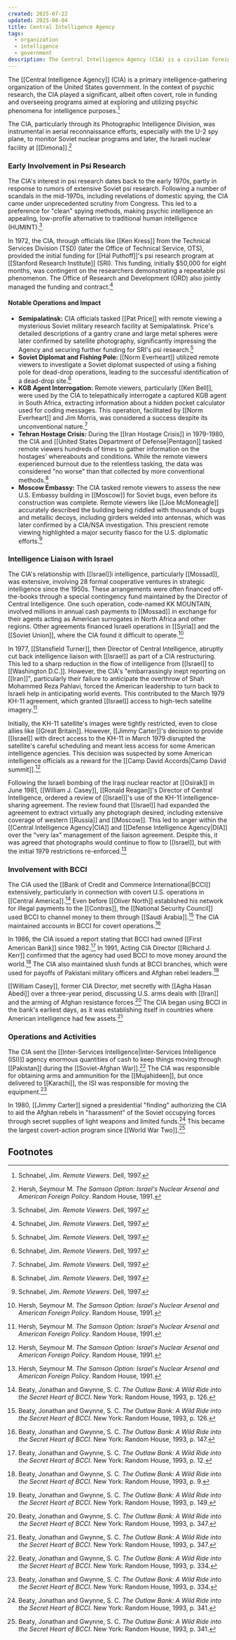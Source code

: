 ```yaml
---
created: 2025-07-22
updated: 2025-08-04
title: Central Intelligence Agency
tags:
  - organization
  - intelligence
  - government
description: The Central Intelligence Agency (CIA) is a civilian foreign intelligence service of the U.S. federal government, tasked with gathering, processing, and analyzing national security information from around the world.
---
```

The [[Central Intelligence Agency]] (CIA) is a primary intelligence-gathering organization of the United States government. In the context of psychic research, the CIA played a significant, albeit often covert, role in funding and overseeing programs aimed at exploring and utilizing psychic phenomena for intelligence purposes.[^1]

The CIA, particularly through its Photographic Intelligence Division, was instrumental in aerial reconnaissance efforts, especially with the U-2 spy plane, to monitor Soviet nuclear programs and later, the Israeli nuclear facility at [[Dimona]].[^2]

### Early Involvement in Psi Research

The CIA's interest in psi research dates back to the early 1970s, partly in response to rumors of extensive Soviet psi research. Following a number of scandals in the mid-1970s, including revelations of domestic spying, the CIA came under unprecedented scrutiny from Congress. This led to a preference for "clean" spying methods, making psychic intelligence an appealing, low-profile alternative to traditional human intelligence (HUMINT).[^1]

In 1972, the CIA, through officials like [[Ken Kress]] from the Technical Services Division (TSD) (later the Office of Technical Service, OTS), provided the initial funding for [[Hal Puthoff]]'s psi research program at [[Stanford Research Institute]] (SRI). This funding, initially $50,000 for eight months, was contingent on the researchers demonstrating a repeatable psi phenomenon. The Office of Research and Development (ORD) also jointly managed the funding and contract.[^1]

#### Notable Operations and Impact

*   **Semipalatinsk:** CIA officials tasked [[Pat Price]] with remote viewing a mysterious Soviet military research facility at Semipalatinsk. Price's detailed descriptions of a gantry crane and large metal spheres were later confirmed by satellite photography, significantly impressing the Agency and securing further funding for SRI's psi research.[^1]
*   **Soviet Diplomat and Fishing Pole:** [[Norm Everheart]] utilized remote viewers to investigate a Soviet diplomat suspected of using a fishing pole for dead-drop operations, leading to the successful identification of a dead-drop site.[^1]
*   **KGB Agent Interrogation:** Remote viewers, particularly [[Ken Bell]], were used by the CIA to telepathically interrogate a captured KGB agent in South Africa, extracting information about a hidden pocket calculator used for coding messages. This operation, facilitated by [[Norm Everheart]] and Jim Morris, was considered a success despite its unconventional nature.[^1]
*   **Tehran Hostage Crisis:** During the [[Iran Hostage Crisis]] in 1979-1980, the CIA and [[United States Department of Defense|Pentagon]] tasked remote viewers hundreds of times to gather information on the hostages' whereabouts and conditions. While the remote viewers experienced burnout due to the relentless tasking, the data was considered "no worse" than that collected by more conventional methods.[^1]
*   **Moscow Embassy:** The CIA tasked remote viewers to assess the new U.S. Embassy building in [[Moscow]] for Soviet bugs, even before its construction was complete. Remote viewers like [[Joe McMoneagle]] accurately described the building being riddled with thousands of bugs and metallic decoys, including girders welded into antennas, which was later confirmed by a CIA/NSA investigation. This prescient remote viewing highlighted a major security fiasco for the U.S. diplomatic efforts.[^1]

### Intelligence Liaison with Israel

The CIA's relationship with [[Israel]]i intelligence, particularly [[Mossad]], was extensive, involving 28 formal cooperative ventures in strategic intelligence since the 1950s. These arrangements were often financed off-the-books through a special contingency fund maintained by the Director of Central Intelligence. One such operation, code-named KK MOUNTAIN, involved millions in annual cash payments to [[Mossad]] in exchange for their agents acting as American surrogates in North Africa and other regions. Other agreements financed Israeli operations in [[Syria]] and the [[Soviet Union]], where the CIA found it difficult to operate.[^2]

In 1977, [[Stansfield Turner]], then Director of Central Intelligence, abruptly cut back intelligence liaison with [[Israel]] as part of a CIA restructuring. This led to a sharp reduction in the flow of intelligence from [[Israel]] to [[Washington D.C.]]. However, the CIA's "embarrassingly inept reporting on [[Iran]]", particularly their failure to anticipate the overthrow of Shah Mohammed Reza Pahlavi, forced the American leadership to turn back to Israeli help in anticipating world events. This contributed to the March 1979 KH-11 agreement, which granted [[Israel]] access to high-tech satellite imagery.[^2]

Initially, the KH-11 satellite's images were tightly restricted, even to close allies like [[Great Britain]]. However, [[Jimmy Carter]]'s decision to provide [[Israel]] with direct access to the KH-11 in March 1979 disrupted the satellite's careful scheduling and meant less access for some American intelligence agencies. This decision was suspected by some American intelligence officials as a reward for the [[Camp David Accords|Camp David summit]].[^2]

Following the Israeli bombing of the Iraqi nuclear reactor at [[Osirak]] in June 1981, [[William J. Casey]], [[Ronald Reagan]]'s Director of Central Intelligence, ordered a review of [[Israel]]'s use of the KH-11 intelligence-sharing agreement. The review found that [[Israel]] had expanded the agreement to extract virtually any photograph desired, including extensive coverage of western [[Russia]] and [[Moscow]]. This led to anger within the [[Central Intelligence Agency|CIA]] and [[Defense Intelligence Agency|DIA]] over the "very lax" management of the liaison agreement. Despite this, it was agreed that photographs would continue to flow to [[Israel]], but with the initial 1979 restrictions re-enforced.[^2]

### Involvement with BCCI

The CIA used the [[Bank of Credit and Commerce International|BCCI]] extensively, particularly in connection with covert U.S. operations in [[Central America]].[^3] Even before [[Oliver North]] established his network for illegal payments to the [[Contras]], the [[National Security Council]] used BCCI to channel money to them through [[Saudi Arabia]].[^3] The CIA maintained accounts in BCCI for covert operations.[^4]

In 1986, the CIA issued a report stating that BCCI had owned [[First American Bank]] since 1982.[^5] In 1991, Acting CIA Director [[Richard J. Kerr]] confirmed that the agency had used BCCI to move money around the world.[^6] The CIA also maintained slush funds at BCCI branches, which were used for payoffs of Pakistani military officers and Afghan rebel leaders.[^7]

[[William Casey]], former CIA Director, met secretly with [[Agha Hasan Abedi]] over a three-year period, discussing U.S. arms deals with [[Iran]] and the arming of Afghan resistance forces.[^8] The CIA began using BCCI in the bank's earliest days, as it was establishing itself in countries where American intelligence had few assets.[^8]

### Operations and Activities

The CIA sent the [[Inter-Services Intelligence|Inter-Services Intelligence (ISI)]] agency enormous quantities of cash to keep things moving through [[Pakistan]] during the [[Soviet-Afghan War]].[^9] The CIA was responsible for obtaining arms and ammunition for the [[Mujahideen]], but once delivered to [[Karachi]], the ISI was responsible for moving the equipment.[^9]

In 1980, [[Jimmy Carter]] signed a presidential "finding" authorizing the CIA to aid the Afghan rebels in "harassment" of the Soviet occupying forces through secret supplies of light weapons and limited funds.[^10] This became the largest covert-action program since [[World War Two]].[^10]

## Footnotes

[^1]: Schnabel, Jim. *Remote Viewers*. Dell, 1997.
[^2]: Hersh, Seymour M. *The Samson Option: Israel's Nuclear Arsenal and American Foreign Policy*. Random House, 1991.
[^3]: Beaty, Jonathan and Gwynne, S. C. *The Outlaw Bank: A Wild Ride into the Secret Heart of BCCI*. New York: Random House, 1993, p. 126.
[^4]: Beaty, Jonathan and Gwynne, S. C. *The Outlaw Bank: A Wild Ride into the Secret Heart of BCCI*. New York: Random House, 1993, p. 147.
[^5]: Beaty, Jonathan and Gwynne, S. C. *The Outlaw Bank: A Wild Ride into the Secret Heart of BCCI*. New York: Random House, 1993, p. 12.
[^6]: Beaty, Jonathan and Gwynne, S. C. *The Outlaw Bank: A Wild Ride into the Secret Heart of BCCI*. New York: Random House, 1993, p. 9.
[^7]: Beaty, Jonathan and Gwynne, S. C. *The Outlaw Bank: A Wild Ride into the Secret Heart of BCCI*. New York: Random House, 1993, p. 149.
[^8]: Beaty, Jonathan and Gwynne, S. C. *The Outlaw Bank: A Wild Ride into the Secret Heart of BCCI*. New York: Random House, 1993, p. 347.
[^9]: Beaty, Jonathan and Gwynne, S. C. *The Outlaw Bank: A Wild Ride into the Secret Heart of BCCI*. New York: Random House, 1993, p. 334.
[^10]: Beaty, Jonathan and Gwynne, S. C. *The Outlaw Bank: A Wild Ride into the Secret Heart of BCCI*. New York: Random House, 1993, p. 341.
